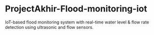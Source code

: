 # ProjectAkhir-Flood-monitoring-iot
IoT-based flood monitoring system with real-time water level &amp; flow rate detection using ultrasonic and flow sensors.
